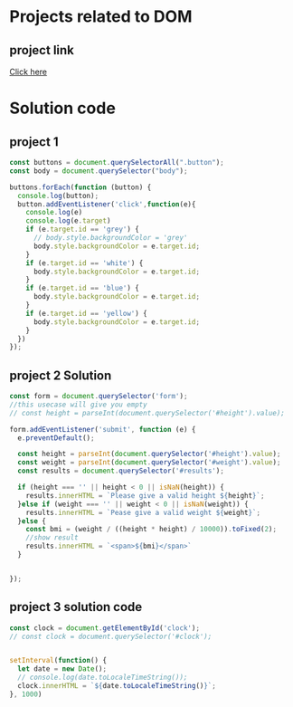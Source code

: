 # Projects related to DOM

## project link
[Click here](https://stackblitz.com/edit/dom-project-chaiaurcode-vmgpq2ab?file=1-colorChanger%2Findex.html,1-colorChanger%2Fchaiaurcode.js%3AL1)

# Solution code

## project 1

``` javaScript
const buttons = document.querySelectorAll(".button");
const body = document.querySelector("body");

buttons.forEach(function (button) {
  console.log(button);
  button.addEventListener('click',function(e){
    console.log(e)
    console.log(e.target)
    if (e.target.id == 'grey') {
      // body.style.backgroundColor = 'grey'
      body.style.backgroundColor = e.target.id;
    }
    if (e.target.id == 'white') {
      body.style.backgroundColor = e.target.id;
    }
    if (e.target.id == 'blue') {
      body.style.backgroundColor = e.target.id;
    }
    if (e.target.id == 'yellow') {
      body.style.backgroundColor = e.target.id;
    }
  })
});

```

## project 2 Solution

```javaScript
const form = document.querySelector('form');
//this usecase will give you empty
// const height = parseInt(document.querySelector('#height').value);

form.addEventListener('submit', function (e) {
  e.preventDefault();

  const height = parseInt(document.querySelector('#height').value);
  const weight = parseInt(document.querySelector('#weight').value);
  const results = document.querySelector('#results');

  if (height === '' || height < 0 || isNaN(height)) {
    results.innerHTML = `Please give a valid height ${height}`;
  }else if (weight === '' || weight < 0 || isNaN(weight)) {
    results.innerHTML = `Pease give a valid weight ${weight}`;
  }else { 
    const bmi = (weight / ((height * height) / 10000)).toFixed(2);
    //show result
    results.innerHTML = `<span>${bmi}</span>`
  }


});
```

## project 3 solution code

```javascript
const clock = document.getElementById('clock');
// const clock = document.querySelector('#clock');


setInterval(function() {
  let date = new Date();
  // console.log(date.toLocaleTimeString());
  clock.innerHTML = `${date.toLocaleTimeString()}`;
}, 1000)
```